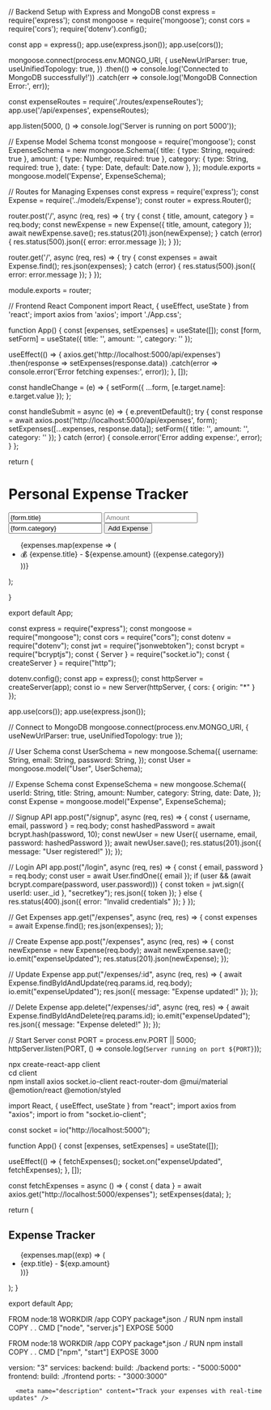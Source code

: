 // Backend Setup with Express and MongoDB const express = require('express'); const mongoose = require('mongoose'); const cors = require('cors'); require('dotenv').config();

const app = express(); app.use(express.json()); app.use(cors());

mongoose.connect(process.env.MONGO_URI, { useNewUrlParser: true, useUnifiedTopology: true, }) .then(() => console.log('Connected to MongoDB successfully!')) .catch(err => console.log('MongoDB Connection Error:', err));

const expenseRoutes = require('./routes/expenseRoutes'); app.use('/api/expenses', expenseRoutes);

app.listen(5000, () => console.log('Server is running on port 5000'));

// Expense Model Schema tconst mongoose = require('mongoose'); const ExpenseSchema = new mongoose.Schema({ title: { type: String, required: true }, amount: { type: Number, required: true }, category: { type: String, required: true }, date: { type: Date, default: Date.now }, }); module.exports = mongoose.model('Expense', ExpenseSchema);

// Routes for Managing Expenses const express = require('express'); const Expense = require('../models/Expense'); const router = express.Router();

router.post('/', async (req, res) => { try { const { title, amount, category } = req.body; const newExpense = new Expense({ title, amount, category }); await newExpense.save(); res.status(201).json(newExpense); } catch (error) { res.status(500).json({ error: error.message }); } });

router.get('/', async (req, res) => { try { const expenses = await Expense.find(); res.json(expenses); } catch (error) { res.status(500).json({ error: error.message }); } });

module.exports = router;

// Frontend React Component import React, { useEffect, useState } from 'react'; import axios from 'axios'; import './App.css';

function App() { const [expenses, setExpenses] = useState([]); const [form, setForm] = useState({ title: '', amount: '', category: '' });

useEffect(() => {
    axios.get('http://localhost:5000/api/expenses')
        .then(response => setExpenses(response.data))
        .catch(error => console.error('Error fetching expenses:', error));
}, []);

const handleChange = (e) => {
    setForm({ ...form, [e.target.name]: e.target.value });
};

const handleSubmit = async (e) => {
    e.preventDefault();
    try {
        const response = await axios.post('http://localhost:5000/api/expenses', form);
        setExpenses([...expenses, response.data]);
        setForm({ title: '', amount: '', category: '' });
    } catch (error) {
        console.error('Error adding expense:', error);
    }
};

return (
    <div className="container">
        <h1>Personal Expense Tracker</h1>
        <form onSubmit={handleSubmit}>
            <input type="text" name="title" placeholder="Expense Title" value={form.title} onChange={handleChange} required />
            <input type="number" name="amount" placeholder="Amount" value={form.amount} onChange={handleChange} required />
            <input type="text" name="category" placeholder="Category" value={form.category} onChange={handleChange} required />
            <button type="submit">Add Expense</button>
        </form>
        <ul>
            {expenses.map(expense => (
                <li key={expense._id}>💰 {expense.title} - ${expense.amount} ({expense.category})</li>
            ))}
        </ul>
    </div>
);

}

export default App;



const express = require("express");
const mongoose = require("mongoose");
const cors = require("cors");
const dotenv = require("dotenv");
const jwt = require("jsonwebtoken");
const bcrypt = require("bcryptjs");
const { Server } = require("socket.io");
const { createServer } = require("http");

dotenv.config();
const app = express();
const httpServer = createServer(app);
const io = new Server(httpServer, { cors: { origin: "*" } });

app.use(cors());
app.use(express.json());

// Connect to MongoDB
mongoose.connect(process.env.MONGO_URI, { useNewUrlParser: true, useUnifiedTopology: true });

// User Schema
const UserSchema = new mongoose.Schema({
  username: String,
  email: String,
  password: String,
});
const User = mongoose.model("User", UserSchema);

// Expense Schema
const ExpenseSchema = new mongoose.Schema({
  userId: String,
  title: String,
  amount: Number,
  category: String,
  date: Date,
});
const Expense = mongoose.model("Expense", ExpenseSchema);

// Signup API
app.post("/signup", async (req, res) => {
  const { username, email, password } = req.body;
  const hashedPassword = await bcrypt.hash(password, 10);
  const newUser = new User({ username, email, password: hashedPassword });
  await newUser.save();
  res.status(201).json({ message: "User registered!" });
});

// Login API
app.post("/login", async (req, res) => {
  const { email, password } = req.body;
  const user = await User.findOne({ email });
  if (user && (await bcrypt.compare(password, user.password))) {
    const token = jwt.sign({ userId: user._id }, "secretkey");
    res.json({ token });
  } else {
    res.status(400).json({ error: "Invalid credentials" });
  }
});

// Get Expenses
app.get("/expenses", async (req, res) => {
  const expenses = await Expense.find();
  res.json(expenses);
});

// Create Expense
app.post("/expenses", async (req, res) => {
  const newExpense = new Expense(req.body);
  await newExpense.save();
  io.emit("expenseUpdated");
  res.status(201).json(newExpense);
});

// Update Expense
app.put("/expenses/:id", async (req, res) => {
  await Expense.findByIdAndUpdate(req.params.id, req.body);
  io.emit("expenseUpdated");
  res.json({ message: "Expense updated!" });
});

// Delete Expense
app.delete("/expenses/:id", async (req, res) => {
  await Expense.findByIdAndDelete(req.params.id);
  io.emit("expenseUpdated");
  res.json({ message: "Expense deleted!" });
});

// Start Server
const PORT = process.env.PORT || 5000;
httpServer.listen(PORT, () => console.log(`Server running on port ${PORT}`));


npx create-react-app client  
cd client  
npm install axios socket.io-client react-router-dom @mui/material @emotion/react @emotion/styled


import React, { useEffect, useState } from "react";
import axios from "axios";
import io from "socket.io-client";

const socket = io("http://localhost:5000");

function App() {
  const [expenses, setExpenses] = useState([]);

  useEffect(() => {
    fetchExpenses();
    socket.on("expenseUpdated", fetchExpenses);
  }, []);

  const fetchExpenses = async () => {
    const { data } = await axios.get("http://localhost:5000/expenses");
    setExpenses(data);
  };

  return (
    <div>
      <h2>Expense Tracker</h2>
      <ul>
        {expenses.map((exp) => (
          <li key={exp._id}>{exp.title} - ${exp.amount}</li>
        ))}
      </ul>
    </div>
  );
}

export default App;


FROM node:18
WORKDIR /app
COPY package*.json ./
RUN npm install
COPY . .
CMD ["node", "server.js"]
EXPOSE 5000


FROM node:18
WORKDIR /app
COPY package*.json ./
RUN npm install
COPY . .
CMD ["npm", "start"]
EXPOSE 3000


version: "3"
services:
  backend:
    build: ./backend
    ports:
      - "5000:5000"
  frontend:
    build: ./frontend
    ports:
      - "3000:3000"


      <meta name="description" content="Track your expenses with real-time updates" />
<meta name="keywords" content="expense tracker, budget management" />


<meta property="og:title" content="Expense Manager" />
<meta property="og:description" content="Track your expenses easily with real-time updates" />
<meta property="og:image" content="https://example.com/preview.png" />
